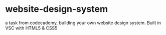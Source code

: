 # website-design-system
a task from codecademy, building your own website design system. Built in VSC with HTML5 &amp; CSS5
